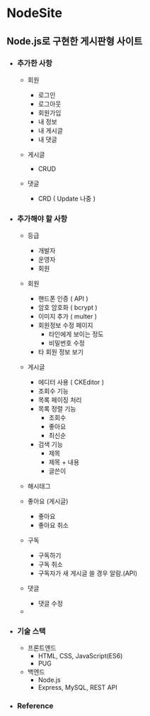 # NodeSite
## Node.js로 구현한 게시판형 사이트

- ### 추가한 사항
    - 회원
      - 로그인
      - 로그아웃
      - 회원가입
      - 내 정보
      - 내 게시글
      - 내 댓글

    - 게시글
      - CRUD

    - 댓글
      - CRD ( Update 나중 )

- ### 추가해야 할 사항
    - 등급
      - 개발자
      - 운영자
      - 회원

    - 회원
      - 핸드폰 인증 ( API )
      - 암호 암호화 ( bcrypt )
      - 이미지 추가 ( multer )
      - 회원정보 수정 페이지
        - 타인에게 보이는 정도
        - 비밀번호 수정
      - 타 회원 정보 보기

    - 게시글
      - 에디터 사용 ( CKEditor )
      - 조회수 기능
      - 목록 페이징 처리
      - 목록 정렬 기능
        - 조회수
        - 좋아요
        - 최신순
      - 검색 기능
        - 제목
        - 제목 + 내용
        - 글쓴이

    - 해시태그

    - 좋아요 (게시글)
      - 좋아요
      - 좋아요 취소

    - 구독
      - 구독하기
      - 구독 취소
      - 구독자가 새 게시글 쓸 경우 알람.(API)

    - 댓글
      - 댓글 수정

    - 

- ### 기술 스택
  - 프론트엔드
    - HTML, CSS, JavaScript(ES6)
    - PUG
  - 백엔드
    - Node.js
    - Express, MySQL, REST API




- ### Reference